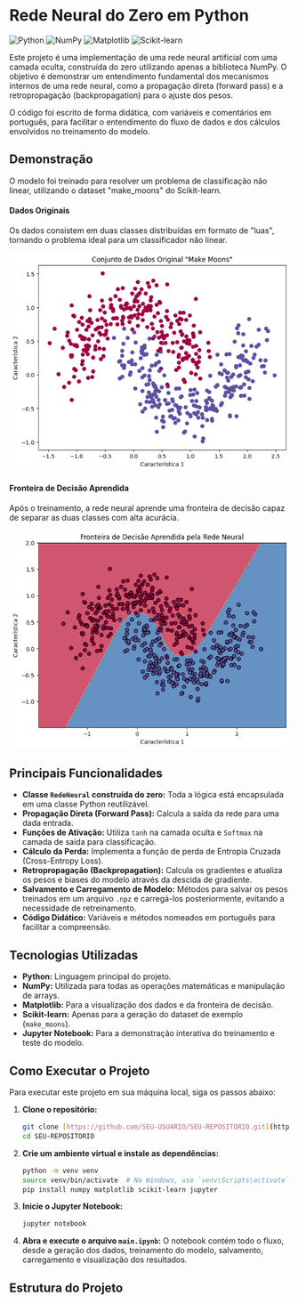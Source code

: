 # Rede Neural do Zero em Python

![Python](https://img.shields.io/badge/Python-3.10+-blue?logo=python&logoColor=yellow)
![NumPy](https://img.shields.io/badge/Numpy-1.24.3-blue?logo=numpy)
![Matplotlib](https://img.shields.io/badge/Matplotlib-3.7.1-orange?logo=matplotlib)
![Scikit-learn](https://img.shields.io/badge/scikit--learn-1.3.0-orange?logo=scikit-learn)

Este projeto é uma implementação de uma rede neural artificial com uma camada oculta, construída do zero utilizando apenas a biblioteca NumPy. O objetivo é demonstrar um entendimento fundamental dos mecanismos internos de uma rede neural, como a propagação direta (forward pass) e a retropropagação (backpropagation) para o ajuste dos pesos.

O código foi escrito de forma didática, com variáveis e comentários em português, para facilitar o entendimento do fluxo de dados e dos cálculos envolvidos no treinamento do modelo.

## Demonstração

O modelo foi treinado para resolver um problema de classificação não linear, utilizando o dataset "make_moons" do Scikit-learn.

#### Dados Originais
Os dados consistem em duas classes distribuídas em formato de "luas", tornando o problema ideal para um classificador não linear.

![Dados Originais](./imagens/dados.png)

#### Fronteira de Decisão Aprendida
Após o treinamento, a rede neural aprende uma fronteira de decisão capaz de separar as duas classes com alta acurácia.

![Fronteira de Decisão](./imagens/fronteira.png)

## Principais Funcionalidades

-   **Classe `RedeNeural` construída do zero:** Toda a lógica está encapsulada em uma classe Python reutilizável.
-   **Propagação Direta (Forward Pass):** Calcula a saída da rede para uma dada entrada.
-   **Funções de Ativação:** Utiliza `tanh` na camada oculta e `Softmax` na camada de saída para classificação.
-   **Cálculo da Perda:** Implementa a função de perda de Entropia Cruzada (Cross-Entropy Loss).
-   **Retropropagação (Backpropagation):** Calcula os gradientes e atualiza os pesos e biases do modelo através da descida de gradiente.
-   **Salvamento e Carregamento de Modelo:** Métodos para salvar os pesos treinados em um arquivo `.npz` e carregá-los posteriormente, evitando a necessidade de retreinamento.
-   **Código Didático:** Variáveis e métodos nomeados em português para facilitar a compreensão.

## Tecnologias Utilizadas

-   **Python:** Linguagem principal do projeto.
-   **NumPy:** Utilizada para todas as operações matemáticas e manipulação de arrays.
-   **Matplotlib:** Para a visualização dos dados e da fronteira de decisão.
-   **Scikit-learn:** Apenas para a geração do dataset de exemplo (`make_moons`).
-   **Jupyter Notebook:** Para a demonstração interativa do treinamento e teste do modelo.

## Como Executar o Projeto

Para executar este projeto em sua máquina local, siga os passos abaixo:

1.  **Clone o repositório:**
    ```bash
    git clone [https://github.com/SEU-USUARIO/SEU-REPOSITORIO.git](https://github.com/SEU-USUARIO/SEU-REPOSITORIO.git)
    cd SEU-REPOSITORIO
    ```

2.  **Crie um ambiente virtual e instale as dependências:**
    ```bash
    python -m venv venv
    source venv/bin/activate  # No Windows, use `venv\Scripts\activate`
    pip install numpy matplotlib scikit-learn jupyter
    ```

3.  **Inicie o Jupyter Notebook:**
    ```bash
    jupyter notebook
    ```

4.  **Abra e execute o arquivo `main.ipynb`:** O notebook contém todo o fluxo, desde a geração dos dados, treinamento do modelo, salvamento, carregamento e visualização dos resultados.

## Estrutura do Projeto
